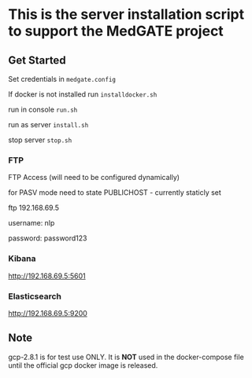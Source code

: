 # This is the server installation script to support the MedGATE project

## Get Started

Set credentials in `medgate.config`

If docker is not installed run `installdocker.sh`

run in console `run.sh`

run as server `install.sh`

stop server `stop.sh`

### FTP

FTP Access (will need to be configured dynamically)

for PASV mode need to state PUBLICHOST - currently staticly set

ftp 192.168.69.5

username: nlp

password: password123

### Kibana

http://192.168.69.5:5601

### Elasticsearch

http://192.168.69.5:9200

## Note

gcp-2.8.1 is for test use ONLY. It is **NOT** used in the docker-compose file until the official gcp docker image is released.
